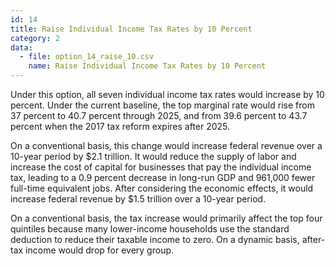 ```yaml
---
id: 14
title: Raise Individual Income Tax Rates by 10 Percent
category: 2
data:
  - file: option_14_raise_10.csv
    name: Raise Individual Income Tax Rates by 10 Percent
---
```


Under this option, all seven individual income tax rates would increase by 10 percent. Under the current baseline, the top marginal rate would rise from 37 percent to 40.7 percent through 2025, and from 39.6 percent to 43.7 percent when the 2017 tax reform expires after 2025.

On a conventional basis, this change would increase federal revenue over a 10-year period by $2.1 trillion. It would reduce the supply of labor and increase the cost of capital for businesses that pay the individual income tax, leading to a 0.9 percent decrease in long-run GDP and 961,000 fewer full-time equivalent jobs. After considering the economic effects, it would increase federal revenue by $1.5 trillion over a 10-year period.

On a conventional basis, the tax increase would primarily affect the top four quintiles because many lower-income households use the standard deduction to reduce their taxable income to zero. On a dynamic basis, after-tax income would drop for every group.